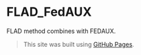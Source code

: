 # FLAD_FedAUX
FLAD method combines with FEDAUX.  

> This site was built using [GitHub Pages](https://pages.github.com/).
